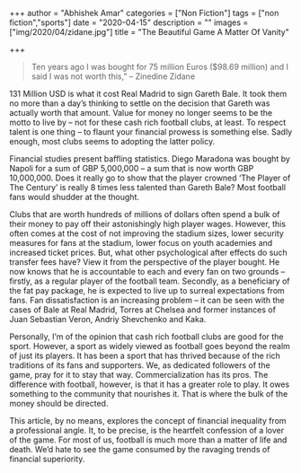 +++
author = "Abhishek Amar"
categories = ["Non Fiction"]
tags = ["non fiction","sports"]
date = "2020-04-15"
description = ""
images = ["img/2020/04/zidane.jpg"]
title = "The Beautiful Game A Matter Of Vanity"

+++



> Ten years ago I was bought for 75 million Euros ($98.69 million) and I said I was not worth this,” – Zinedine Zidane

131 Million USD is what it cost Real Madrid to sign Gareth Bale. It took them no more than a day’s thinking to settle on the decision that Gareth was actually worth that amount. Value for money no longer seems to be the motto to live by – not for these cash rich football clubs, at least. To respect talent is one thing – to flaunt your financial prowess is something else. Sadly enough, most clubs seems to adopting the latter policy.

Financial studies present baffling statistics. Diego Maradona was bought by Napoli for a sum of GBP 5,000,000 – a sum that is now worth GBP 10,000,000. Does it really go to show that the player crowned ‘The Player of The Century’ is really 8 times less talented than Gareth Bale? Most football fans would shudder at the thought.

Clubs that are worth hundreds of millions of dollars often spend a bulk of their money to pay off their astonishingly high player wages. However, this often comes at the cost of not improving the stadium sizes, lower security measures for fans at the stadium, lower focus on youth academies and increased ticket prices. But, what other psychological after effects do such transfer fees have? View it from the perspective of the player bought. He now knows that he is accountable to each and every fan on two grounds – firstly, as a regular player of the football team. Secondly, as a beneficiary of the fat pay package, he is expected to live up to surreal expectations from fans. Fan dissatisfaction is an increasing problem – it can be seen with the cases of Bale at Real Madrid, Torres at Chelsea and former instances of Juan Sebastian Veron, Andriy Shevchenko and Kaka.

Personally, I’m of the opinion that cash rich football clubs are good for the sport. However, a sport as widely viewed as football goes beyond the realm of just its players. It has been a sport that has thrived because of the rich traditions of its fans and supporters. We, as dedicated followers of the game, pray for it to stay that way. Commercialization has its pros. The difference with football, however, is that it has a greater role to play. It owes something to the community that nourishes it. That is where the bulk of the money should be directed.

This article, by no means, explores the concept of financial inequality from a professional angle. It, to be precise, is the heartfelt confession of a lover of the game. For most of us, football is much more than a matter of life and death. We’d hate to see the game consumed by the ravaging trends of financial superiority.